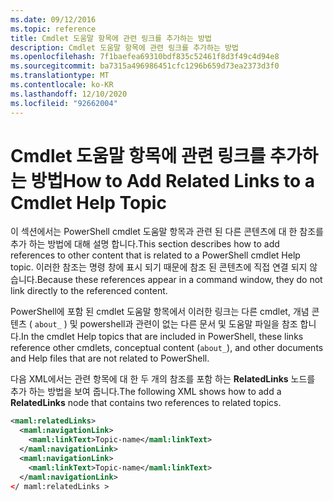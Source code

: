 ```yaml
---
ms.date: 09/12/2016
ms.topic: reference
title: Cmdlet 도움말 항목에 관련 링크를 추가하는 방법
description: Cmdlet 도움말 항목에 관련 링크를 추가하는 방법
ms.openlocfilehash: 7f1baefea69310bdf835c52461f8d3f49c4d94e8
ms.sourcegitcommit: ba7315a496986451cfc1296b659d73ea2373d3f0
ms.translationtype: MT
ms.contentlocale: ko-KR
ms.lasthandoff: 12/10/2020
ms.locfileid: "92662004"
---
```

# <a name="how-to-add-related-links-to-a-cmdlet-help-topic"></a><span data-ttu-id="7944e-103">Cmdlet 도움말 항목에 관련 링크를 추가하는 방법</span><span class="sxs-lookup"><span data-stu-id="7944e-103">How to Add Related Links to a Cmdlet Help Topic</span></span>

<span data-ttu-id="7944e-104">이 섹션에서는 PowerShell cmdlet 도움말 항목과 관련 된 다른 콘텐츠에 대 한 참조를 추가 하는 방법에 대해 설명 합니다.</span><span class="sxs-lookup"><span data-stu-id="7944e-104">This section describes how to add references to other content that is related to a PowerShell cmdlet Help topic.</span></span> <span data-ttu-id="7944e-105">이러한 참조는 명령 창에 표시 되기 때문에 참조 된 콘텐츠에 직접 연결 되지 않습니다.</span><span class="sxs-lookup"><span data-stu-id="7944e-105">Because these references appear in a command window, they do not link directly to the referenced content.</span></span>

<span data-ttu-id="7944e-106">PowerShell에 포함 된 cmdlet 도움말 항목에서 이러한 링크는 다른 cmdlet, 개념 콘텐츠 ( `about_` ) 및 powershell과 관련이 없는 다른 문서 및 도움말 파일을 참조 합니다.</span><span class="sxs-lookup"><span data-stu-id="7944e-106">In the cmdlet Help topics that are included in PowerShell, these links reference other cmdlets, conceptual content (`about_`), and other documents and Help files that are not related to PowerShell.</span></span>

<span data-ttu-id="7944e-107">다음 XML에서는 관련 항목에 대 한 두 개의 참조를 포함 하는 **RelatedLinks** 노드를 추가 하는 방법을 보여 줍니다.</span><span class="sxs-lookup"><span data-stu-id="7944e-107">The following XML shows how to add a **RelatedLinks** node that contains two references to related topics.</span></span>

```xml
<maml:relatedLinks>
  <maml:navigationLink>
    <maml:linkText>Topic-name</maml:linkText>
  </maml:navigationLink>
  <maml:navigationLink>
    <maml:linkText>Topic-name</maml:linkText>
  </maml:navigationLink>
</ maml:relatedLinks >
```
